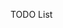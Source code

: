 <!--
**hwangwoojin/hwangwoojin** is a ✨ _special_ ✨ repository because its `README.md` (this file) appears on your GitHub profile.
-->

<!--
✅❌
-->

TODO List
